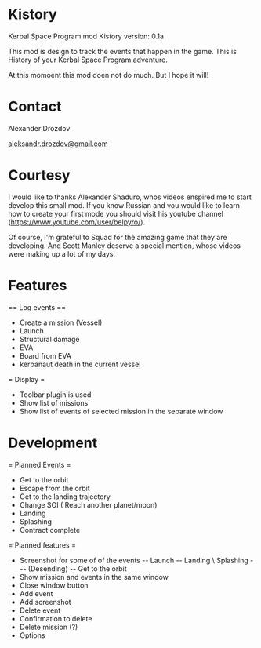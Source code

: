 # Kistory
Kerbal Space Program mod Kistory
version: 0.1a

This mod is design to track the events that happen in the game. This is History of your Kerbal Space Program adventure.

At this momoent this mod doen not do much. But I hope it will!

# Contact
Alexander Drozdov

aleksandr.drozdov@gmail.com

# Courtesy 
I would like to thanks Alexander Shaduro, whos videos enspired me to start develop this small mod. If you know Russian and you would like to learn how to create your first mode you should visit his youtube channel (https://www.youtube.com/user/belpyro/).

Of course, I'm grateful to Squad for the amazing game that they are developing. And Scott Manley deserve a special mention, whose videos were making up a lot of my days.

# Features

== Log events ==
- Create a mission (Vessel)
- Launch
- Structural damage
- EVA
- Board from EVA
- kerbanaut death in the current vessel

= Display =
- Toolbar plugin is used
- Show list of missions
- Show list of events of selected mission in the separate window


# Development

= Planned Events =
- Get to the orbit
- Escape from the orbit
- Get to the landing trajectory
- Change SOI ( Reach another planet/moon)
- Landing
- Splashing
- Contract complete

= Planned features =
- Screenshot for some of of the events 
-- Launch
-- Landing \ Splashing
--- (Desending)
-- Get to the orbit
- Show mission and events in the same window
- Close window button
- Add event
- Add screenshot
- Delete event
- Confirmation to delete
- Delete mission (?)
- Options